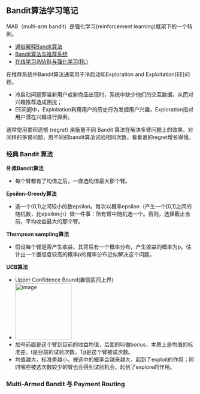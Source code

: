 ## Bandit算法学习笔记

MAB（multi-arm bandit）是强化学习(reinforcement learning)框架下的一个特例。
- [通俗解释Bandit算法](https://www.zhihu.com/question/53381093)
- [Bandit算法与推荐系统](https://zhuanlan.zhihu.com/p/80261581)
- [在线学习(MAB)与强化学习(RL)](https://zhuanlan.zhihu.com/p/52727881)

在推荐系统中Bandit算法通常用于冷启动和Exploration and Exploitation(EE)问题。
- 冷启动问题即当新用户或新商品出现时，系统中缺少他们的交互数据，从而对兴趣推荐造成困扰；
- EE问题中，Exploitation利用用户的历史行为发掘用户兴趣，Exploration指对用户潜在兴趣进行探索。

通常使用累积遗憾 (regret) 来衡量不同 Bandit 算法在解决多臂问题上的效果。对同样的多臂问题，用不同的bandit算法试验相同次数，看看谁的regret增长得慢。

### 经典 Bandit 算法

**朴素Bandit算法**
- 每个臂都有了均值之后，一直选均值最大那个臂。

**Epsilon-Greedy算法**
- 选一个(0,1)之间较小的数epsilon。每次以概率epsilon（产生一个[0,1]之间的随机数，比epsilon小）做一件事：所有臂中随机选一个。否则，选择截止当前，平均收益最大的那个臂。

**Thompson sampling算法**
- 假设每个臂是否产生收益，其背后有一个概率分布，产生收益的概率为p。估计出一个置信度较高的概率p的概率分布近似解决这个问题。

**UCB算法**
- Upper Confidence Bound(置信区间上界)
- <img width="150" alt="image" src="https://user-images.githubusercontent.com/46979228/185758059-54a834b3-de47-4d60-9335-5968eacc6b32.png">
- 加号前面是这个臂到目前的收益均值，后面的叫做bonus，本质上是均值的标准差，t是目前的试验次数，Tjt是这个臂被试次数。
- 均值越大，标准差越小，被选中的概率会越来越大，起到了exploit的作用；同时哪些被选次数较少的臂也会得到试验机会，起到了explore的作用。

### Multi-Armed Bandit 与 Payment Routing
